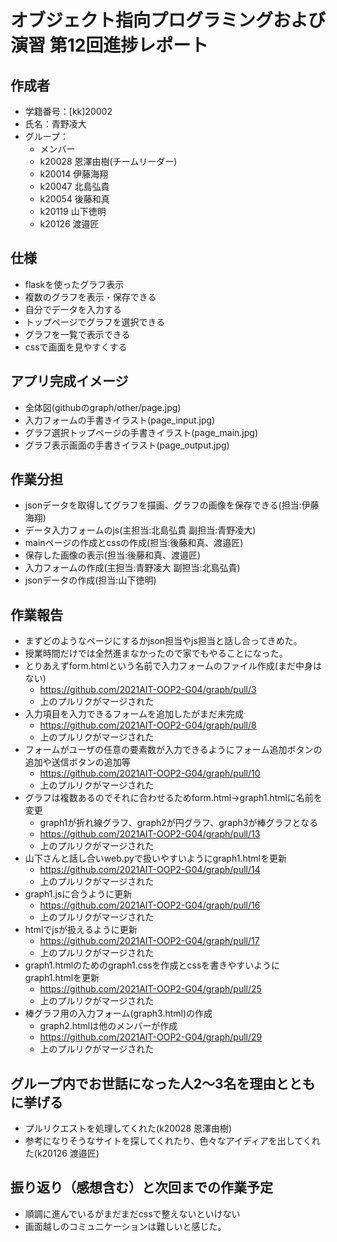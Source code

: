 # オブジェクト指向プログラミングおよび演習 第12回進捗レポート  
  
## 作成者
- 学籍番号：[kk]20002
- 氏名：青野凌大
- グループ： 
    - メンバー
    - k20028 恩澤由樹(チームリーダー)
    - k20014 伊藤海翔
    - k20047 北島弘貴
    - k20054 後藤和真
    - k20119 山下徳明
    - k20126 渡邉匠  

## 仕様
- flaskを使ったグラフ表示
- 複数のグラフを表示・保存できる
- 自分でデータを入力する
- トップページでグラフを選択できる
- グラフを一覧で表示できる
- cssで画面を見やすくする

## アプリ完成イメージ
- 全体図(githubのgraph/other/page.jpg)
- 入力フォームの手書きイラスト(page_input.jpg)
- グラフ選択トップページの手書きイラスト(page_main.jpg)
- グラフ表示画面の手書きイラスト(page_output.jpg)

## 作業分担
- jsonデータを取得してグラフを描画、グラフの画像を保存できる(担当:伊藤海翔)
- データ入力フォームのjs(主担当:北島弘貴 副担当:青野凌大)
- mainページの作成とcssの作成(担当:後藤和真、渡邉匠)
- 保存した画像の表示(担当:後藤和真、渡邉匠)
- 入力フォームの作成(主担当:青野凌大 副担当:北島弘貴)
- jsonデータの作成(担当:山下徳明)

## 作業報告
- まずどのようなページにするかjson担当やjs担当と話し合ってきめた。
- 授業時間だけでは全然進まなかったので家でもやることになった。
- とりあえずform.htmlという名前で入力フォームのファイル作成(まだ中身はない)
  - https://github.com/2021AIT-OOP2-G04/graph/pull/3 
  - 上のプルリクがマージされた
- 入力項目を入力できるフォームを追加したがまだ未完成
  - https://github.com/2021AIT-OOP2-G04/graph/pull/8
  - 上のプルリクがマージされた
- フォームがユーザの任意の要素数が入力できるようにフォーム追加ボタンの追加や送信ボタンの追加等
  - https://github.com/2021AIT-OOP2-G04/graph/pull/10
  - 上のプルリクがマージされた
- グラフは複数あるのでそれに合わせるためform.html->graph1.htmlに名前を変更
  - graph1が折れ線グラフ、graph2が円グラフ、graph3が棒グラフとなる  
  - https://github.com/2021AIT-OOP2-G04/graph/pull/13
  - 上のプルリクがマージされた
- 山下さんと話し合いweb.pyで扱いやすいようにgraph1.htmlを更新
  - https://github.com/2021AIT-OOP2-G04/graph/pull/14
  - 上のプルリクがマージされた
- graph1.jsに合うように更新
  - https://github.com/2021AIT-OOP2-G04/graph/pull/16
  - 上のプルリクがマージされた
- htmlでjsが扱えるように更新
  - https://github.com/2021AIT-OOP2-G04/graph/pull/17
  - 上のプルリクがマージされた
- graph1.htmlのためのgraph1.cssを作成とcssを書きやすいようにgraph1.htmlを更新
  - https://github.com/2021AIT-OOP2-G04/graph/pull/25
  - 上のプルリクがマージされた
- 棒グラフ用の入力フォーム(graph3.html)の作成
  - graph2.htmlは他のメンバーが作成
  - https://github.com/2021AIT-OOP2-G04/graph/pull/29
  - 上のプルリクがマージされた

## グループ内でお世話になった人2〜3名を理由とともに挙げる
- プルリクエストを処理してくれた(k20028 恩澤由樹)
- 参考になりそうなサイトを探してくれたり、色々なアイディアを出してくれた(k20126 渡邉匠)

## 振り返り（感想含む）と次回までの作業予定
- 順調に進んでいるがまだまだcssで整えないといけない
- 画面越しのコミュニケーションは難しいと感じた。

